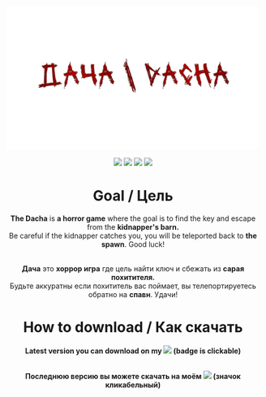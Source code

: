 <!--# Dacha / Дача - Horror Game-->

<p align="center">
<img src="https://github.com/Perminev/horror/blob/main/DACHA.png?raw=true" width="500px">
</p>

<p align="center">
  <a><img src="https://custom-icon-badges.demolab.com/badge/CSHARP-%23239120.svg?style=for-the-badge&logo=cshrp&amp;logoColor=white"></a>
  <a><img src="https://img.shields.io/badge/UNITY-gray?style=for-the-badge&logo=unity"></a>
<!--   <a><img src="https://img.shields.io/badge/ASP.NET-violet?style=for-the-badge&logo=dotnet"></a> -->
  <a><img src="https://img.shields.io/static/v1?style=for-the-badge&amp;message=Windows&amp;color=3390b2&amp;logo=Git+for+Windows&amp;logoColor=80B3FF&amp;label="></a>
  <a href="https://perminev.itch.io/dacha"><img src="https://img.shields.io/badge/itch.io-%23FF0B34.svg?style=for-the-badge&logo=Itch.io&logoColor=white"></a>
<!-- [![CSHARP](https://img.shields.io/badge/CSHARP-darkviolet?style=for-the-badge&logo=c)](https://dotnet.microsoft.com/en-us/languages/csharp) 
[![UNITY](https://img.shields.io/badge/UNITY-gray?style=for-the-badge&logo=unity)](https://unity.com/) 
[![ASPNET](https://img.shields.io/badge/ASP.NET-gray?style=for-the-badge&logo=dotnet)](https://dotnet.microsoft.com/ru-ru/learn/back-end-web-dev) 
[![UNITY](https://img.shields.io/badge/ASP.NET-gray?style=for-the-badge&logo=dotnet)](https://dotnet.microsoft.com/ru-ru/learn/back-end-web-dev) 
[![UNITY](https://img.shields.io/badge/ASP.NET-gray?style=for-the-badge&logo=pegitwelve)](https://dotnet.microsoft.com/ru-ru/learn/back-end-web-dev)  -->
</p>


<h1 align="center">
  Goal / Цель
</h1>

<p align="center">
  <b>The Dacha</b> is <b>a horror game</b> where the goal is to find the key and escape from the <b> kidnapper's barn.</b> <br> Be careful if the kidnapper catches you, you will be teleported back to <b>the spawn</b>. Good luck!<br><br>
</p>

<p align="center">
  <b>Дача</b> это <b>хоррор игра</b> где цель найти ключ и сбежать из <b>сарая похитителя.</b><br> Будьте аккуратны если похититель вас поймает, вы телепортируетесь обратно на <b>спавн</b>. Удачи!<br>
</p>

<h1 align="center">
  How to download / Как скачать
</h1>
<b>
<p align="center">
<!--   Go to releases brench and download latest stable release.<br> -->
  Latest version you can download on my <a href="https://perminev.itch.io/dacha"><img src="https://img.shields.io/badge/itch.io-%23FF0B34.svg?logo=Itch.io&logoColor=white"></a> (badge is clickable)<br><br>
</p>
<p align="center">
  Последнюю версию вы можете скачать на моём <a href="https://perminev.itch.io/dacha"><img src="https://img.shields.io/badge/itch.io-%23FF0B34.svg?logo=Itch.io&logoColor=white"></a> (значок кликабельный)
</p>
</b>
